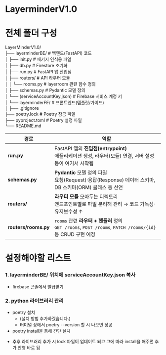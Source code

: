 # LayerminderV1.0

# 전체 폴더 구성
LayerMinderV1.0/ <br>
├── layerminderBE/ # 백엔드(FastAPI) 코드<br> │ ├── init.py # 패키지 인식용 파일 <br>
│ ├── db.py # Firestore 초기화 <br>
│ ├── run.py # FastAPI 앱 진입점 <br>
│ ├── routers/ # API 라우터 모듈 <br>
│ │ └── rooms.py # layerroom 관련 함수 정의 <br>
│ ├── schemas.py # Pydantic 모델 정의 <br>
│ └── (serviceAccountKey.json) # Firebase 서비스 계정 키 <br>
│ └── layerminderFE/ # 프론트엔드(템플릿/가이드)<br>
│ ├── .gitignore  <br>
├── poetry.lock # Poetry 잠금 파일 <br>
├── pyproject.toml # Poetry 설정 파일 <br>
└── README.md 

| 경로             | 역할                                                                                                    |
|------------------|---------------------------------------------------------------------------------------------------------|
| **run.py**      | FastAPI 앱의 **진입점(entrypoint)**<br>애플리케이션 생성, 라우터(모듈) 연결, 서버 설정 등이 여기서 시작됨 |
| **schemas.py**    | **Pydantic** 모델 정의 파일<br>요청(Request)·응답(Response) 데이터 스키마, DB 스키마(ORM) 클래스 등 선언    |
| **routers/**     | **라우터 모듈** 모아두는 디렉토리<br>엔드포인트별로 파일 분리해 관리 → 코드 가독성·유지보수성 ↑            |
| **routers/rooms.py** | `rooms` 관련 **라우터 + 핸들러** 정의<br>`GET /rooms`, `POST /rooms`, `PATCH /rooms/{id}` 등 CRUD 구현 예정 |


# 설정해야할 리스트
### 1. layerminderBE/ 위치에 serviceAccountKey.json 복사 
- firebase 콘솔에서 발급받기

### 2. python 라이브러리 관리
- poetry 설치
    - (설치 방법 추가하겠습니다.)
    - 터미널 상에서 poetry --version 할 시 나오면 성공
- poetry install을 통해 간단 설치
* 추후 라이브러리 추가 시 lock 파일이 업데이트 되고 그에 따라 install을 해주면 추가 반영 바로 됨